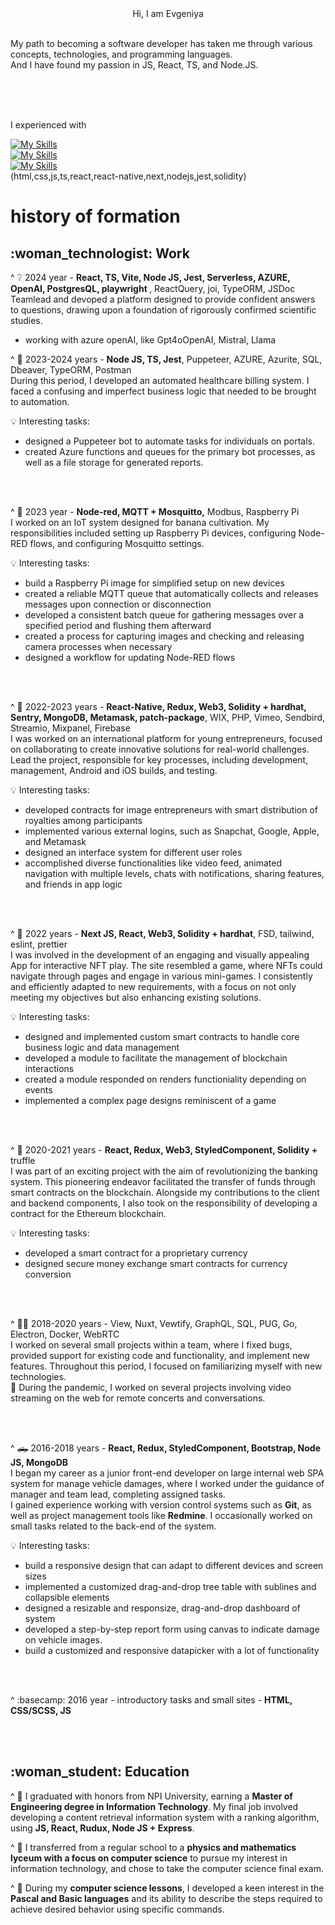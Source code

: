 <div align="center">Hi, I am Evgeniya</div>
<br/>

My path to becoming a software developer has taken me through various concepts, technologies, and programming languages. <br/>
And I have found my passion in JS, React, TS, and Node.JS.
<br/>
<br/>



<!--🔭 I’m currently working on:-->
<!--🔭 last prjects:-->
<!--🌱 I’m currently learning-->
<!-- Python-->
<br/>
<br/>



I experienced with

[![My Skills](https://skillicons.dev/icons?i=html,css,js,ts)](https://skillicons.dev)
</br>
[![My Skills](https://skillicons.dev/icons?i=react,next,androidstudio,nodejs)](https://skillicons.dev)
</br>
[![My Skills](https://skillicons.dev/icons?i=jest,solidity)](https://skillicons.dev)
</br>
(html,css,js,ts,react,react-native,next,nodejs,jest,solidity)
<br/>


<h1>history of formation</h1>


<h2>:woman_technologist: Work</h2>

^ :grey_question: 2024 year - <b>React, TS, Vite,  Node JS, Jest, Serverless, AZURE, OpenAI, PostgresQL, playwright  </b>, ReactQuery, joi, TypeORM, JSDoc </br>
Teamlead and devoped a platform designed to provide confident answers to questions, drawing upon a foundation of rigorously confirmed scientific studies.
- working with azure openAI, like Gpt4oOpenAI, Mistral, Llama


^ :hospital: 2023-2024 years - <b>Node JS, TS, Jest</b>, Puppeteer, AZURE, Azurite, SQL, Dbeaver, TypeORM, Postman </br>
During this period, I developed an automated healthcare billing system. I faced a confusing and imperfect business logic that needed to be brought to automation.

:bulb: Interesting tasks:
- designed a Puppeteer bot to automate tasks for individuals on portals.
- created Azure functions and queues for the primary bot processes, as well as a file storage for generated reports.

</br>
</br>




^ :banana: 2023 year - <b>Node-red, MQTT + Mosquitto,</b> Modbus, Raspberry Pi </br>
I worked on an IoT system designed for banana cultivation. My responsibilities included setting up Raspberry Pi devices, configuring Node-RED flows, and configuring Mosquitto settings.

:bulb: Interesting tasks:
- build a Raspberry Pi image for simplified setup on new devices
- created a reliable MQTT queue that automatically collects and releases messages upon connection or disconnection
- developed a consistent batch queue for gathering messages over a specified period and flushing them afterward
- created a process for capturing images and checking and releasing camera processes when necessary
- designed a workflow for updating Node-RED flows

</br>
</br>



^ :vibration_mode: 2022-2023 years - <b>React-Native, Redux, Web3, Solidity + hardhat, Sentry, MongoDB, Metamask, patch-package</b>, WIX, PHP, Vimeo, Sendbird, Streamio, Mixpanel, Firebase </br>
I was worked on an international platform for young entrepreneurs, focused on collaborating to create innovative solutions for real-world challenges. 
Lead the project, responsible for key processes, including development, management, Android and iOS builds, and testing.

:bulb: Interesting tasks:
- developed contracts for image entrepreneurs with smart distribution of royalties among participants
- implemented various external logins, such as Snapchat, Google, Apple, and Metamask
- designed an interface system for different user roles
- accomplished diverse functionalities like video feed, animated navigation with multiple levels, chats with notifications, sharing features, and friends in app logic


</br>
</br>



^ :bear: 2022 years - <b>Next JS, React, Web3, Solidity + hardhat</b>, FSD, tailwind, eslint, prettier </br>
I was involved in the development of an engaging and visually appealing App for interactive NFT play. The site resembled a game, where NFTs could navigate through pages and engage in various mini-games. 
I consistently and efficiently adapted to new requirements, with a focus on not only meeting my objectives but also enhancing existing solutions.

:bulb: Interesting tasks:
- designed and implemented custom smart contracts to handle core business logic and data management
- developed a module to facilitate the management of blockchain interactions
- created a module responded on renders functioniality depending on events
- implemented a complex page designs reminiscent of a game

</br>
</br>



^ :money_mouth_face: 2020-2021 years - <b>React, Redux, Web3, StyledComponent, Solidity +</b> truffle </br>
I was part of an exciting project with the aim of revolutionizing the banking system. This pioneering endeavor facilitated the transfer of funds through smart contracts on the blockchain. 
Alongside my contributions to the client and backend components, I also took on the responsibility of developing a contract for the Ethereum blockchain.

:bulb: Interesting tasks:
- developed a smart contract for a proprietary currency
- designed secure money exchange smart contracts for currency conversion

</br>
</br>



^ :face_with_spiral_eyes:	2018-2020 years - View, Nuxt, Vewtify, GraphQL, SQL, PUG, Go, Electron, Docker, WebRTC</br>
I worked on several small projects within a team, where I fixed bugs, provided support for existing code and functionality, and implement new features. Throughout this period, I focused on familiarizing myself with new technologies. </br>
:movie_camera: During the pandemic, I worked on several projects involving video streaming on the web for remote concerts and conversations.

</br>
</br>



 ^ :pickup_truck: 2016-2018 years - <b>React, Redux, StyledComponent, Bootstrap, Node JS, MongoDB</b></br>
I began my career as a junior front-end developer on large internal web SPA system for manage vehicle damages, where I worked under the guidance of manager and team lead, completing assigned tasks. </br>
I gained experience working with version control systems such as <b>Git</b>, as well as project management tools like <b>Redmine</b>. I occasionally worked on small tasks related to the back-end of the system.

:bulb: Interesting tasks:
- build a responsive design that can adapt to different devices and screen sizes
- implemented a customized drag-and-drop tree table with sublines and collapsible elements
- designed a resizable and responsize, drag-and-drop dashboard of system
- developed a step-by-step report form using canvas to indicate damage on vehicle images.
- build a customized and responsive datapicker with a lot of functionality

</br>
</br>


 
^ :basecamp: 2016 year - introductory tasks and small sites - <b>HTML, CSS/SCSS, JS</b>

</br>
</br>



<h2>:woman_student: Education</h2>

^ :woman:
I graduated with honors from NPI University, earning a <b>Master of Engineering degree in Information Technology</b>. My final job involved developing a content retrieval information system with a ranking algorithm, using <b>JS, React, Rudux, Node JS + Express</b>.

^ :girl:
I transferred from a regular school to a <b>physics and mathematics lyceum with a focus on computer science</b> to pursue my interest in information technology, and chose to take the computer science final exam.

^ :baby:
During my <b>computer science lessons</b>, I developed a keen interest in the <b>Pascal and Basic languages</b> and its ability to describe the steps required to achieve desired behavior using specific commands.
